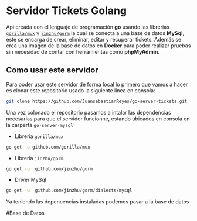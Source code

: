 # Servidor Tickets Golang

Api creada con el lenguaje de programación **go** usando las librerias [`gorilla/mux`](https://github.com/gorilla/mux) y [`jinzhu/gorm`](https://github.com/jinzhu/gorm) la cual se conecta a una base de datos **MySql**, este se encarga de crear, eliminar, editar y recuperar tickets. Además se crea una imagen de la base de datos en **Docker** para poder realizar pruebas sin necesidad de contar con herramientas como **phpMyAdmin**.


## Como usar este servidor 


Para poder usar este servidor de forma local lo primero que vamos a hacer es clonar este repositorio usado la siguiente línea en consola:

```sh
git clone https://github.com/JuansebastianReyes/go-server-tickets.git
```

Una vez colonado el repositorio pasamos a intalar las dependencias necesarias para que el servidor funcionne, estando ubicados en consola en la carperta `go-server-mysql`

* Libreria `gorilla/mux`

```sh
go get -u github.com/gorilla/mux
```

* Libreria `jinzhu/gorm`

```sh
go get -u  github.com/jinzhu/gorm
```

* Driver MySql 

```sh
go get -u  github.com/jinzhu/gorm/dialects/mysql
```

Ya teniendo las depencencias instaladas podemos pasar a la base de datos 

#Base de Datos 
